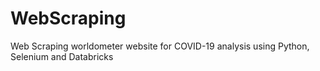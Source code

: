 # WebScraping
Web Scraping worldometer website for COVID-19 analysis using Python, Selenium and Databricks
